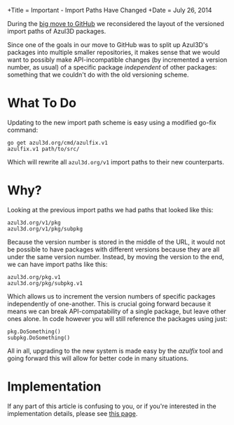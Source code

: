 +Title = Important - Import Paths Have Changed
+Date  = July 26, 2014

During the [big move to GitHub](/news/2014/moving-from-google-code-to-github.html) we reconsidered the layout of the versioned import paths of Azul3D packages.

Since one of the goals in our move to GitHub was to split up Azul3D's packages into multiple smaller repositories, it makes sense that we would want to possibly make API-incompatible changes (by incremented a version number, as usual) of a specific package *independent* of other packages: something that we couldn't do with the old versioning scheme.

# What To Do

Updating to the new import path scheme is easy using a modified go-fix command:

```
go get azul3d.org/cmd/azulfix.v1
azulfix.v1 path/to/src/
```

Which will rewrite all `azul3d.org/v1` import paths to their new counterparts.

# Why?

Looking at the previous import paths we had paths that looked like this:</p>

```
azul3d.org/v1/pkg
azul3d.org/v1/pkg/subpkg
```

Because the version number is stored in the middle of the URL, it would not be possible to have packages with different versions because they are all under the same version number. Instead, by moving the version to the end, we can have import paths like this:

```
azul3d.org/pkg.v1
azul3d.org/pkg/subpkg.v1
```

Which allows us to increment the version numbers of specific packages independently of one-another. This is crucial going forward because it means we can break API-compatability of a single package, but leave other ones alone. In code however you will still reference the packages using just:

```
pkg.DoSomething()
subpkg.DoSomething()
```

All in all, upgrading to the new system is made easy by the *azulfix* tool and going forward this will allow for better code in many situations.

# Implementation

If any part of this article is confusing to you, or if you're interested in the implementation details, please see [this page](/doc/versioning.html).

